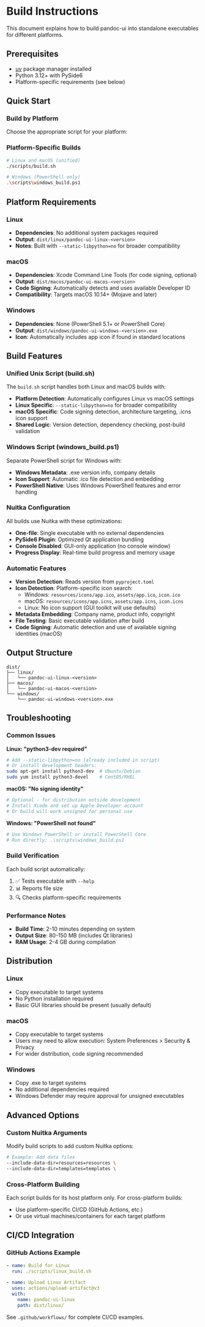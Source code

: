 # Build Instructions

This document explains how to build pandoc-ui into standalone executables for different platforms.

## Prerequisites

- [uv](https://github.com/astral-sh/uv) package manager installed
- Python 3.12+ with PySide6
- Platform-specific requirements (see below)

## Quick Start

### Build by Platform

Choose the appropriate script for your platform:

### Platform-Specific Builds

```bash
# Linux and macOS (unified)
./scripts/build.sh

# Windows (PowerShell only)
.\scripts\windows_build.ps1
```

## Platform Requirements

### Linux

- **Dependencies**: No additional system packages required
- **Output**: `dist/linux/pandoc-ui-linux-<version>`
- **Notes**: Built with `--static-libpython=no` for broader compatibility

### macOS

- **Dependencies**: Xcode Command Line Tools (for code signing, optional)
- **Output**: `dist/macos/pandoc-ui-macos-<version>`
- **Code Signing**: Automatically detects and uses available Developer ID
- **Compatibility**: Targets macOS 10.14+ (Mojave and later)

### Windows

- **Dependencies**: None (PowerShell 5.1+ or PowerShell Core)
- **Output**: `dist/windows/pandoc-ui-windows-<version>.exe`
- **Icon**: Automatically includes app icon if found in standard locations

## Build Features

### Unified Unix Script (build.sh)

The `build.sh` script handles both Linux and macOS builds with:
- **Platform Detection**: Automatically configures Linux vs macOS settings
- **Linux Specific**: `--static-libpython=no` for broader compatibility
- **macOS Specific**: Code signing detection, architecture targeting, .icns icon support
- **Shared Logic**: Version detection, dependency checking, post-build validation

### Windows Script (windows_build.ps1)

Separate PowerShell script for Windows with:
- **Windows Metadata**: .exe version info, company details
- **Icon Support**: Automatic .ico file detection and embedding
- **PowerShell Native**: Uses Windows PowerShell features and error handling

### Nuitka Configuration

All builds use Nuitka with these optimizations:
- **One-file**: Single executable with no external dependencies
- **PySide6 Plugin**: Optimized Qt application bundling
- **Console Disabled**: GUI-only application (no console window)
- **Progress Display**: Real-time build progress and memory usage

### Automatic Features

- **Version Detection**: Reads version from `pyproject.toml`
- **Icon Detection**: Platform-specific icon search:
  - Windows: `resources/icons/app.ico`, `assets/app.ico`, `icon.ico`
  - macOS: `resources/icons/app.icns`, `assets/app.icns`, `icon.icns`
  - Linux: No icon support (GUI toolkit will use defaults)
- **Metadata Embedding**: Company name, product info, copyright
- **File Testing**: Basic executable validation after build
- **Code Signing**: Automatic detection and use of available signing identities (macOS)

## Output Structure

```
dist/
├── linux/
│   └── pandoc-ui-linux-<version>
├── macos/
│   └── pandoc-ui-macos-<version>
└── windows/
    └── pandoc-ui-windows-<version>.exe
```

## Troubleshooting

### Common Issues

**Linux: "python3-dev required"**
```bash
# Add --static-libpython=no (already included in script)
# Or install development headers:
sudo apt-get install python3-dev  # Ubuntu/Debian
sudo yum install python3-devel    # CentOS/RHEL
```

**macOS: "No signing identity"**
```bash
# Optional - for distribution outside development
# Install Xcode and set up Apple Developer account
# Or build will work unsigned for personal use
```

**Windows: "PowerShell not found"**
```powershell
# Use Windows PowerShell or install PowerShell Core
# Run directly: .\scripts\windows_build.ps1
```

### Build Verification

Each build script automatically:
1. ✅ Tests executable with `--help`
2. 📊 Reports file size
3. 🔍 Checks platform-specific requirements

### Performance Notes

- **Build Time**: 2-10 minutes depending on system
- **Output Size**: 80-150 MB (includes Qt libraries)
- **RAM Usage**: 2-4 GB during compilation

## Distribution

### Linux
- Copy executable to target systems
- No Python installation required
- Basic GUI libraries should be present (usually default)

### macOS  
- Copy executable to target systems
- Users may need to allow execution: System Preferences > Security & Privacy
- For wider distribution, code signing recommended

### Windows
- Copy .exe to target systems
- No additional dependencies required
- Windows Defender may require approval for unsigned executables

## Advanced Options

### Custom Nuitka Arguments

Modify build scripts to add custom Nuitka options:

```bash
# Example: Add data files
--include-data-dir=resources=resources \
--include-data-dir=templates=templates \
```

### Cross-Platform Building

Each script builds for its host platform only. For cross-platform builds:
- Use platform-specific CI/CD (GitHub Actions, etc.)
- Or use virtual machines/containers for each target platform

## CI/CD Integration

### GitHub Actions Example

```yaml
- name: Build for Linux
  run: ./scripts/linux_build.sh
  
- name: Upload Linux Artifact
  uses: actions/upload-artifact@v3
  with:
    name: pandoc-ui-linux
    path: dist/linux/
```

See `.github/workflows/` for complete CI/CD examples.